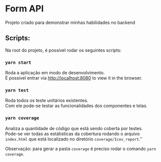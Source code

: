 # Form API

Projeto criado para demonstrar minhas habilidades no backend

## Scripts:

Na root do projeto, é possível rodar os seguintes scripts:

### `yarn start`

Roda a aplicação em modo de desenvolvimento. \
É possível entrar via [http://localhost:8080](http://localhost:8080) to view it in the browser.

### `yarn test`

Roda todos os teste unítários existentes.\
Com ele pode-se testar as funcionalidades dos componentes e telas.

### `yarn coverage`

Analiza a quantidade de código que está sendo coberta por testes.\
Pode-se ver todas as estátisticas da cobertura rodando o arquivo `index.html` que está localizado no diretório `coverage/Icov_report`.''

Observação: para gerar a pasta `coverage` é preciso rodar o comando `yarn coverage`.

